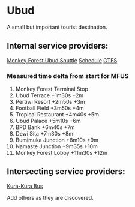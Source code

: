 # Ubud
A small but important tourist destination.

## Internal service providers:

[Monkey Forest Ubud Shuttle](http://www.monkeyforestubud.com/the-monkey-forest-ubud-shuttle/) [Schedule](http://www.monkeyforestubud.com/the-monkey-forest-ubud-shuttle/) [GTFS](mfus_gtfs.zip)

### Measured time delta from start for MFUS
1. Monkey Forest Terminal Stop
2. Ubud Terrace +1m30s +2m
3. Pertiwi Resort +2m50s +3m
4. Football Field +3m50s +4m
5. Tropical Restaurant +4m40s +5m
6. Ubud Palace +5m10s +6m
7. BPD Bank +6m40s +7m
8. Dewi Sita +7m30s +8m
9. Bumimuka Junction +8m10s +9m
10. Namaste Junction +9m35s +10m
11. Monkey Forest Lobby +11m30s +12m

## Intersecting service providers:
[Kura-Kura Bus](http://kura2bus.com)

Add others as they are discovered.

